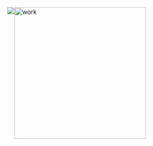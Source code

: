 <div style="width:100%;display:flex"> 
  <img src ="https://github-profile-summary-cards.vercel.app/api/cards/repos-per-language?username=gh0st3e&theme=solarized_dark" />
  <img src="https://i.gifer.com/origin/4c/4c7dc3d8a6dd24c8169b85d7e0fff5fd_w200.gif" alt="work" height="300"/>
</div>
